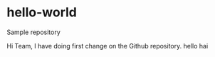 # hello-world
Sample repository

Hi Team,
I have doing first change on the Github repository.
hello hai